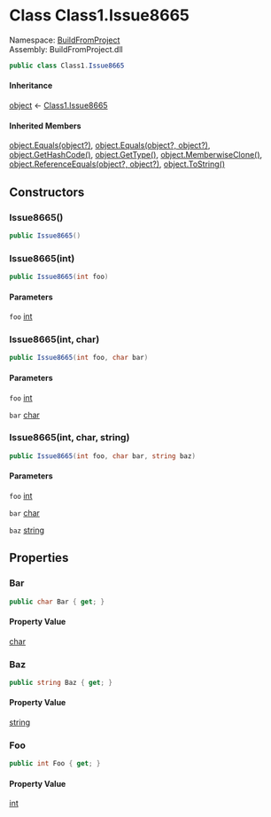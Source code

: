 ﻿# <a id="BuildFromProject_Class1_Issue8665"></a> Class Class1.Issue8665

Namespace: [BuildFromProject](BuildFromProject.md)  
Assembly: BuildFromProject.dll  

```csharp
public class Class1.Issue8665
```

#### Inheritance

[object](https://learn.microsoft.com/dotnet/api/system.object) ← 
[Class1.Issue8665](BuildFromProject.Class1.Issue8665.md)

#### Inherited Members

[object.Equals\(object?\)](https://learn.microsoft.com/dotnet/api/system.object.equals\#system\-object\-equals\(system\-object\)), 
[object.Equals\(object?, object?\)](https://learn.microsoft.com/dotnet/api/system.object.equals\#system\-object\-equals\(system\-object\-system\-object\)), 
[object.GetHashCode\(\)](https://learn.microsoft.com/dotnet/api/system.object.gethashcode), 
[object.GetType\(\)](https://learn.microsoft.com/dotnet/api/system.object.gettype), 
[object.MemberwiseClone\(\)](https://learn.microsoft.com/dotnet/api/system.object.memberwiseclone), 
[object.ReferenceEquals\(object?, object?\)](https://learn.microsoft.com/dotnet/api/system.object.referenceequals), 
[object.ToString\(\)](https://learn.microsoft.com/dotnet/api/system.object.tostring)

## Constructors

### <a id="BuildFromProject_Class1_Issue8665__ctor"></a> Issue8665\(\)

```csharp
public Issue8665()
```

### <a id="BuildFromProject_Class1_Issue8665__ctor_System_Int32_"></a> Issue8665\(int\)

```csharp
public Issue8665(int foo)
```

#### Parameters

`foo` [int](https://learn.microsoft.com/dotnet/api/system.int32)

### <a id="BuildFromProject_Class1_Issue8665__ctor_System_Int32_System_Char_"></a> Issue8665\(int, char\)

```csharp
public Issue8665(int foo, char bar)
```

#### Parameters

`foo` [int](https://learn.microsoft.com/dotnet/api/system.int32)

`bar` [char](https://learn.microsoft.com/dotnet/api/system.char)

### <a id="BuildFromProject_Class1_Issue8665__ctor_System_Int32_System_Char_System_String_"></a> Issue8665\(int, char, string\)

```csharp
public Issue8665(int foo, char bar, string baz)
```

#### Parameters

`foo` [int](https://learn.microsoft.com/dotnet/api/system.int32)

`bar` [char](https://learn.microsoft.com/dotnet/api/system.char)

`baz` [string](https://learn.microsoft.com/dotnet/api/system.string)

## Properties

### <a id="BuildFromProject_Class1_Issue8665_Bar"></a> Bar

```csharp
public char Bar { get; }
```

#### Property Value

 [char](https://learn.microsoft.com/dotnet/api/system.char)

### <a id="BuildFromProject_Class1_Issue8665_Baz"></a> Baz

```csharp
public string Baz { get; }
```

#### Property Value

 [string](https://learn.microsoft.com/dotnet/api/system.string)

### <a id="BuildFromProject_Class1_Issue8665_Foo"></a> Foo

```csharp
public int Foo { get; }
```

#### Property Value

 [int](https://learn.microsoft.com/dotnet/api/system.int32)


